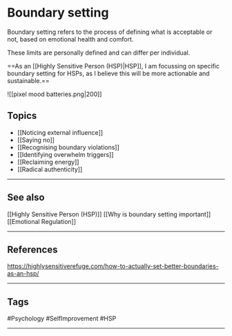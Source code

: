 # Boundary setting

Boundary setting refers to the process of defining what is acceptable or not, based on emotional health and comfort.

These limits are personally defined and can differ per individual.

==As an [[Highly Sensitive Person (HSP)|HSP]], I am focussing on specific boundary setting for HSPs, as I believe this will be more actionable and sustainable.== 

![[pixel mood batteries.png|200]]
## Topics

- [[Noticing external influence]]
- [[Saying no]]
- [[Recognising boundary violations]]
- [[Identifying overwhelm triggers]]
- [[Reclaiming energy]]
- [[Radical authenticity]]

---
## See also

[[Highly Sensitive Person (HSP)]]
[[Why is boundary setting important]]
[[Emotional Regulation]]

---
## References

https://highlysensitiverefuge.com/how-to-actually-set-better-boundaries-as-an-hsp/

---
## Tags

#Psychology #SelfImprovement #HSP 

---

